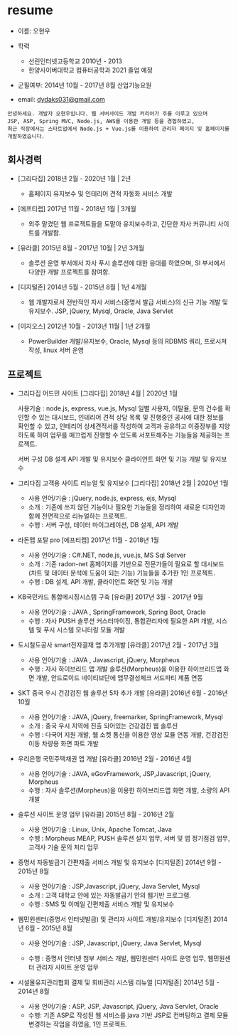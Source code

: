 # resume

- 이름: 오현우

- 학력
  - 선린인터넷고등학교 2010년 - 2013
  - 한양사이버대학교 컴퓨터공학과 2021 졸업 예정
  
- 군필여부: 2014년 10월 - 2017년 8월 산업기능요원
- email: dydaks031@gmail.com
```
안녕하세요. 개발자 오현우입니다. 웹 서버사이드 개발 커리어가 주를 이루고 있으며
JSP, ASP, Spring MVC, Node.js, AWS를 이용한 개발 등을 경헙하였고,
최근 직장에서는 스타트업에서 Node.js + Vue.js를 이용하여 관리자 페이지 및 홈페이지를 개발하였습니다.
```

## 회사경력
- [그리다집] 2018년 2월 - 2020년 1월 | 2년
  - 홈페이지 유지보수 및 인테리어 견적 자동화 서비스 개발

- [에프티랩] 2017년 11월 - 2018년 1월 | 3개월
  - 외주 맡겼던 웹 프로젝트들을 도맡아 유지보수하고, 간단한 자사 커뮤니티 사이트를 개발함.

- [유라클] 2015년 8월 - 2017년 10월 | 2년 3개월
  - 솔루션 운영 부서에서 자사 푸시 솔루션에 대한 응대를 하였으며, SI 부서에서 다양한 개발 프로젝트를 참여함.

- [디지털존] 2014년 5월 - 2015년 8월 | 1년 4개월
  - 웹 개발자로서 전반적인 자사 서비스(증명서 발급 서비스)의 신규 기능 개발 및 유지보수. JSP, jQuery, Mysql, Oracle, Java Servlet

- [이지오스] 2012년 10월 - 2013년 11월 | 1년 2개월
   - PowerBuilder 개발/유지보수, Oracle, Mysql 등의 RDBMS 쿼리, 프로시져 작성, linux 서버 운영

## 프로젝트

- 그리다집 어드민 사이트
  [그리다집]
  2018년 4월 | 2020년 1월

  사용기술 : node.js, express, vue.js, Mysql
  일별 사용자, 이탈율, 문의 건수를 확인할 수 있는 대시보드, 인테리어 견적 상담 목록 및 진행중인 공사에 대한 정보를 확인할 수 있고, 인테리어 상세견적서를 작성하여 고객과 공유하고 이중장부를 지양하도록 하여 업무를 매끄럽게 진행할 수 있도록 서포트해주는 기능들을 제공하는 프로젝트.

  서버 구성
  DB 설계
  API 개발 및 유지보수
  클라이언트 화면 및 기능 개발 및 유지보수


- 그리다집 고객용 사이트 리뉴얼 및 유지보수
  [그리다집]
  2018년 2월 | 2020년 1월
  - 사용 언어/기술 : jQuery, node.js, express, ejs, Mysql
  - 소개 : 기존에 쓰지 않던 기능이나 필요한 기능들을 정리하여 새로운 디자인과 함께 전면적으로 리뉴얼하는 프로젝트.
  - 수행 : 서버 구성, 데이터 마이그레이션, DB 설계, API 개발

- 라돈맵 포탈 pro
  [에프티랩]
  2017년 11월 - 2018년 1월

  - 사용 언어/기술 : C#.NET, node.js, vue.js, MS Sql Server
  - 소개 : 기존 radon-net 홈페이지를 기반으로 전문가들이 필요로 할 대시보드(차트 및 데이터 분석에 도움이 되는 기능) 기능들을 추가한 1인 프로젝트.
  - 수행 : DB 설계, API 개발, 클라이언트 화면 및 기능 개발


- KB국민카드 통합메시징시스템 구축
   [유라클]
   2017년 3월 - 2017년 9월

  - 사용 언어/기술 : JAVA , SpringFramework, Spring Boot, Oracle
  - 수행 : 자사 PUSH 솔루션 커스터마이징, 통합관리자에 필요한 API 개발, 시스템 및 푸시 시스템 모니터링 모듈 개발

- 도시철도공사 smart전자결재 앱 추가개발
  [유라클]
  2017년 2월 - 2017년 3월

  - 사용 언어/기술 : JAVA , Javascript, jQuery, Morpheus
  - 수행 : 자사 하이브리드 앱 개발 솔루션(Morpheus)을 이용한 하이브리드앱 화면 개발, 안드로이드 네이티브단에 앱무결성체크 서드파티 제품 연동

- SKT 중국 우시 건강검진 웹 솔루션 5차 추가 개발
  [유라클]
  2016년 6월 - 2016년 10월
  - 사용 언어/기술 : JAVA, jQuery, freemarker, SpringFramework, Mysql
  - 소개 : 중국 우시 지역에 진출 되어있는 건강검진 웹 솔루션
  - 수행 : 다국어 지원 개발, 웹 소켓 통신을 이용한 영상 모듈 연동 개발, 건강검진 이동 차량용 화면 파트 개발

- 우리은행 국민주택채권 앱 개발
  [유라클]
  2016년 2월 - 2016년 4월

  - 사용 언어/기술 : JAVA, eGovFramework, JSP,Javascript, jQuery, Morpheus
  - 수행 : 자사 솔루션(Morpheus)을 이용한 하이브리드앱 화면 개발, 소량의 API 개발

- 솔루션 사이트 운영 업무
  [유라클]
  2015년 8월 - 2016년 2월

  - 사용 언어/기술 : Linux, Unix, Apache Tomcat, Java
  - 수행 : Morpheus MEAP, PUSH 솔루션 설치 업무, 서버 및 앱 정기점검 업무, 고객사 기술 문의 처리 업무

- 증명서 자동발급기 간편제출 서비스 개발 및 유지보수
  [디지털존]
  2014년 9월 - 2015년 8월

  - 사용 언어/기술 : JSP,Javascript, jQuery, Java Servlet, Mysql
  - 소개 : 고객 대학교 안에 있는 자동발급기 안의 웹기반 프로그램.
  - 수행 : SMS 및 이메일 간편제출 서비스 개발 및 유지보수

- 웹민원센터(증명서 인터넷발급) 및 관리자 사이트 개발/유지보수
  [디지털존]
  2014년 6월 - 2015년 8월

  - 사용 언어/기술 : JSP, Javascript, jQuery, Java Servlet, Mysql

  - 수행 : 증명서 인터넷 첨부 서비스 개발, 웹민원센터 사이트 운영 업무, 웹민원센터 관리자 사이트 운영 업무

- 시설물유지관리협회 결제 및 회비관리 시스템 리뉴얼
  [디지털존]
  2014년 5월 - 2014년 8월

  - 사용 언어/기술 : ASP, JSP, Javascript, jQuery, Java Servlet, Oracle
  - 수행: 기존 ASP로 작성된 웹 서비스를 java 기반 JSP로 컨버팅하고 결제 모듈 변경하는 작업을 하였음, 1인 프로젝트.
